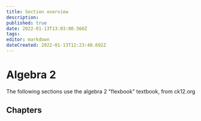 ```yaml
---
title: Section overview 
description: 
published: true
date: 2022-01-13T13:03:00.566Z
tags: 
editor: markdown
dateCreated: 2022-01-13T12:23:40.692Z
---
```


# Algebra 2
 The following sections use the algebra 2 "flexbook" textbook, from ck12.org
 
 ## Chapters